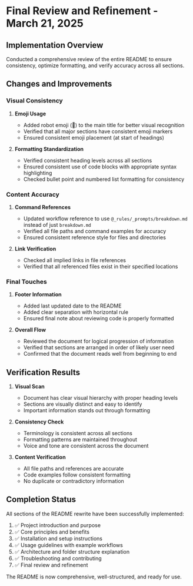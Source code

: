 # Final Review and Refinement - March 21, 2025

## Implementation Overview

Conducted a comprehensive review of the entire README to ensure consistency, optimize formatting, and verify accuracy across all sections.

## Changes and Improvements

### Visual Consistency

1. **Emoji Usage**
   - Added robot emoji (🤖) to the main title for better visual recognition
   - Verified that all major sections have consistent emoji markers
   - Ensured consistent emoji placement (at start of headings)

2. **Formatting Standardization**
   - Verified consistent heading levels across all sections
   - Ensured consistent use of code blocks with appropriate syntax highlighting
   - Checked bullet point and numbered list formatting for consistency

### Content Accuracy

1. **Command References**
   - Updated workflow reference to use `@_rules/_prompts/breakdown.md` instead of just `breakdown.md`
   - Verified all file paths and command examples for accuracy
   - Ensured consistent reference style for files and directories

2. **Link Verification**
   - Checked all implied links in file references
   - Verified that all referenced files exist in their specified locations

### Final Touches

1. **Footer Information**
   - Added last updated date to the README
   - Added clear separation with horizontal rule
   - Ensured final note about reviewing code is properly formatted

2. **Overall Flow**
   - Reviewed the document for logical progression of information
   - Verified that sections are arranged in order of likely user need
   - Confirmed that the document reads well from beginning to end

## Verification Results

1. **Visual Scan**
   - Document has clear visual hierarchy with proper heading levels
   - Sections are visually distinct and easy to identify
   - Important information stands out through formatting

2. **Consistency Check**
   - Terminology is consistent across all sections
   - Formatting patterns are maintained throughout
   - Voice and tone are consistent across the document

3. **Content Verification**
   - All file paths and references are accurate
   - Code examples follow consistent formatting
   - No duplicate or contradictory information

## Completion Status

All sections of the README rewrite have been successfully implemented:

1. ✅ Project introduction and purpose
2. ✅ Core principles and benefits
3. ✅ Installation and setup instructions
4. ✅ Usage guidelines with example workflows
5. ✅ Architecture and folder structure explanation
6. ✅ Troubleshooting and contributing
7. ✅ Final review and refinement

The README is now comprehensive, well-structured, and ready for use.
